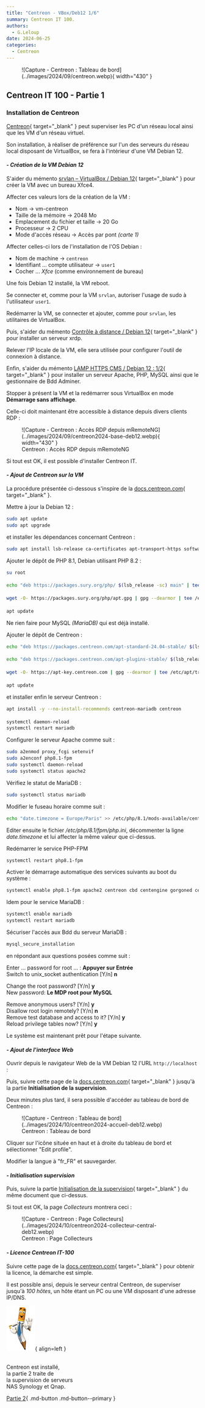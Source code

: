 ```yaml
---
title: "Centreon - VBox/Deb12 1/6"
summary: Centreon IT 100.
authors: 
  - G.Leloup
date: 2024-06-25
categories: 
  - Centreon
---
```


<figure markdown>
  ![Capture - Centreon : Tableau de bord](../images/2024/09/centreon.webp){ width="430" }
</figure>

## Centreon IT 100 - Partie 1

### Installation de Centreon

[Centreon](https://docs.centreon.com/fr/docs/installation/introduction/){ target="_blank" } peut superviser les PC d'un réseau local ainsi que les VM d'un réseau virtuel.

Son installation, à réaliser de préférence sur l'un des serveurs du réseau local disposant de VirtualBox, se fera à l'intérieur d'une VM Debian 12.

#### _- Création de la VM Debian 12_

S'aider du mémento [srvlan – VirtualBox / Debian 12](../../blog/posts/serveur-debian12-srvlan-creation.md){ target="_blank" } pour créer la VM avec un bureau Xfce4.

Affecter ces valeurs lors de la création de la VM :

* Nom -> vm-centreon
* Taille de la mémoire -> 2048 Mo
* Emplacement du fichier et taille -> 20 Go
* Processeur -> 2 CPU
* Mode d'accès réseau -> Accès par pont _(carte 1)_

Affecter celles-ci lors de l'installation de l'OS Debian :

<!-- more -->

* Nom de machine -> `centreon`
* Identifiant ... compte utilisateur -> `user1`
* Cocher ... _Xfce_ (comme environnement de bureau)

Une fois Debian 12 installé, la VM reboot.

Se connecter et, comme pour la VM `srvlan`, autoriser l'usage de sudo à l'utilisateur `user1`.

Redémarrer la VM, se connecter et ajouter, comme pour `srvlan`, les utilitaires de VirtualBox.

Puis, s'aider du mémento [Contrôle à distance / Debian 12](../../blog/posts/controle-distant-debian12.md){ target="_blank" } pour installer un serveur xrdp.

Relever l'IP locale de la VM, elle sera utilisée pour configurer l'outil de connexion à distance.

Enfin, s'aider du mémento [LAMP HTTPS CMS / Debian 12 : 1/2](../../blog/posts/lamp-https-cms-partie-1-debian12.md){ target="_blank" } pour installer un serveur Apache, PHP, MySQL ainsi que le gestionnaire de Bdd Adminer.

Stopper à présent la VM et la redémarrer sous VirtualBox en mode **Démarrage sans affichage**.

Celle-ci doit maintenant être accessible à distance depuis divers clients RDP :

<figure markdown>
  ![Capture - Centreon : Accès RDP depuis mRemoteNG](../images/2024/09/centreon2024-base-deb12.webp){ width="430" }
  <figcaption>Centreon : Accès RDP depuis mRemoteNG</figcaption>
</figure>

Si tout est OK, il est possible d'installer Centreon IT.

#### _- Ajout de Centreon sur la VM_

La procédure présentée ci-dessous s'inspire de la [docs.centreon.com](../medias/Centreon2024-installation-deb12.pdf){ target="_blank" }.

Mettre à jour la Debian 12 :

```bash
sudo apt update 
sudo apt upgrade
```

et installer les dépendances concernant Centreon :

```bash
sudo apt install lsb-release ca-certificates apt-transport-https software-properties-common wget gnupg2 curl
```

Ajouter le dépôt de PHP 8.1, Debian utilisant PHP 8.2 :

```bash
su root

echo "deb https://packages.sury.org/php/ $(lsb_release -sc) main" | tee /etc/apt/sources.list.d/sury-php.list

wget -O- https://packages.sury.org/php/apt.gpg | gpg --dearmor | tee /etc/apt/trusted.gpg.d/php.gpg  > /dev/null 2>&1

apt update
```

Ne rien faire pour MySQL _(MariaDB)_ qui est déjà installé.

Ajouter le dépôt de Centreon :

```bash
echo "deb https://packages.centreon.com/apt-standard-24.04-stable/ $(lsb_release -sc) main" | tee /etc/apt/sources.list.d/centreon.list

echo "deb https://packages.centreon.com/apt-plugins-stable/ $(lsb_release -sc) main" | tee /etc/apt/sources.list.d/centreon-plugins.list

wget -O- https://apt-key.centreon.com | gpg --dearmor | tee /etc/apt/trusted.gpg.d/centreon.gpg > /dev/null 2>&1

apt update
```

et installer enfin le serveur Centreon :

```bash
apt install -y --no-install-recommends centreon-mariadb centreon

systemctl daemon-reload
systemctl restart mariadb
```

Configurer le serveur Apache comme suit :

```bash
sudo a2enmod proxy_fcgi setenvif
sudo a2enconf php8.1-fpm
sudo systemctl daemon-reload
sudo systemctl status apache2
```

Vérifiez le statut de MariaDB :

```bash
sudo systemctl status mariadb
```

Modifier le fuseau horaire comme suit :

```bash
echo "date.timezone = Europe/Paris" >> /etc/php/8.1/mods-available/centreon.ini
```

Editer ensuite le fichier _/etc/php/8.1/fpm/php.ini_, décommenter la ligne _date.timezone_ et lui affecter la même valeur que ci-dessus.

Redémarrer le service PHP-FPM

```bash
systemctl restart php8.1-fpm
```

Activer le démarrage automatique des services suivants au boot du système :

```bash
systemctl enable php8.1-fpm apache2 centreon cbd centengine gorgoned centreontrapd snmpd snmptrapd
```

Idem pour le service MariaDB :

```bash
systemctl enable mariadb
systemctl restart mariadb
```

Sécuriser l'accès aux Bdd du serveur MariaDB :

```bash
mysql_secure_installation
```

en répondant aux questions posées comme suit :

Enter ... password for root ... : **Appuyer sur Entrée**  
Switch to unix_socket authentication [Y/n] **n**

Change the root password? [Y/n] **y**  
New password: **Le MDP root pour MySQL**

Remove anonymous users? [Y/n] **y**  
Disallow root login remotely? [Y/n] **n**  
Remove test database and access to it? [Y/n] **y**  
Reload privilege tables now? [Y/n] **y**

Le système est maintenant prêt pour l'étape suivante.

#### _- Ajout de l'interface Web_

Ouvrir depuis le navigateur Web de la VM Debian 12 l'URL `http://localhost` :

Puis, suivre cette page de la [docs.centreon.com](../medias/Centreon2024-interface-web-deb12.pdf){ target="_blank" } jusqu'à la partie **Initialisation de la supervision**.

Deux minutes plus tard, il sera possible d'accéder au tableau de bord de Centreon :

<figure markdown>
  ![Capture - Centreon : Tableau de bord](../images/2024/10/centreon2024-accueil-deb12.webp)
  <figcaption>Centreon : Tableau de bord</figcaption>
</figure>

Cliquer sur l'icône située en haut et à droite du tableau de bord et sélectionner "Edit profile".

Modifier la langue à "fr_FR" et sauvegarder.

#### _- Initialisation supervision_

Puis, suivre la partie [Initialisation de la supervision](../medias/Centreon2024-interface-web-deb12.pdf){ target="_blank" } du même document que ci-dessus.

Si tout est OK, la page _Collecteurs_ montrera ceci :

<figure markdown>
  ![Capture - Centreon : Page Collecteurs](../images/2024/10/centreon2024-collecteur-central-deb12.webp)
  <figcaption>Centreon : Page Collecteurs</figcaption>
</figure>

#### _- Licence Centreon IT-100_

Suivre cette page de la [docs.centreon.com](../medias/Centreon2024-IT100-licence-deb12.pdf){ target="_blank" } pour obtenir la licence, la démarche est simple.

Il est possible ansi, depuis le serveur central Centreon, de superviser jusqu'à _100 hôtes_, un hôte étant un PC ou une VM disposant d'une adresse IP/DNS.

![Image - Rédacteur satisfait](../images/2024/09/redacteur_satisfait_bis.png "Image Pixabay - Mohamed Hassan"){ align=left }

&nbsp;  
Centreon est installé,  
la partie 2 traite de  
la supervision de serveurs  
NAS Synology et Qnap.

[Partie 2](../posts/centreon-it100-p2-deb12.md){ .md-button .md-button--primary }
